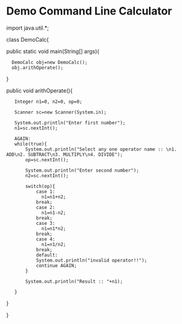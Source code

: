 # Demo Command Line Calculator
import java.util.*;

class DemoCalc{
   	
   public static void main(String[] args){
	  
	  DemoCalc obj=new DemoCalc();
	  obj.arithOperate();
	  
   }
   
   public void arithOperate(){
   
	   
	   Integer n1=0, n2=0, op=0;
	   
	   Scanner sc=new Scanner(System.in);
	   
	   System.out.println("Enter first number");
       n1=sc.nextInt();
	   
	   AGAIN:
	   while(true){
		   System.out.println("Select any one operator name :: \n1. ADD\n2. SUBTRACT\n3. MULTIPLY\n4. DIVIDE");
		   op=sc.nextInt();
		   
		   System.out.println("Enter second number");
           n2=sc.nextInt();
		   
		   switch(op){
			   case 1:
			     n1=n1+n2;
			   break;
			   case 2:
			     n1=n1-n2;
			   break;
			   case 3:
			     n1=n1*n2;
			   break;
			   case 4:
			     n1=n1/n2;
			   break;
			   default:
			   System.out.println("invalid operator!!");
			   continue AGAIN;
		   }  
		   
		   System.out.println("Result :: "+n1);
		   
	   }
	   
   }
   
   }
